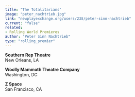 ```yaml
---
title: "The Totalitarians"
image: "peter_nachtrieb.jpg"
link: "newplayexchange.org/users/238/peter-sinn-nachtrieb"
current: "false"
related:
- Rolling World Premieres
author: "Peter Sinn Nachtrieb"
type: "rolling_premier"
---
```


**Southern Rep Theatre**\
New Orleans, LA

**Woolly Mammoth Theatre Company**\
Washington, DC

**Z Space**\
San Francisco, CA

